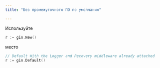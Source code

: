 ```yaml
---
title: "Без промежуточного ПО по умолчанию"

---
```


Используйте

```go
r := gin.New()
```

место

```go
// Default With the Logger and Recovery middleware already attached
r := gin.Default()
```

